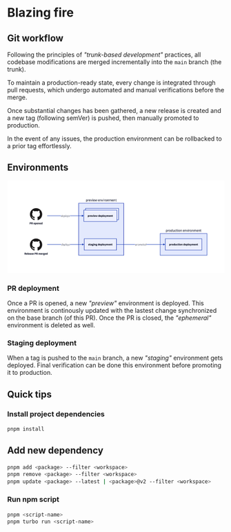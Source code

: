 # Blazing fire

## Git workflow

Following the principles of _"trunk-based development"_ practices, all codebase modifications are merged incrementally into the `main` branch (the trunk).

To maintain a production-ready state, every change is integrated through pull requests, which undergo automated and manual verifications before the merge.

Once substantial changes has been gathered, a new release is created and a new tag (following semVer) is pushed, then manually promoted to production.

In the event of any issues, the production environment can be rollbacked to a prior tag effortlessly.

## Environments

![environments](environments.png)

### PR deployment

Once a PR is opened, a new _"preview"_ environment is deployed. This environment is continously updated with the lastest change synchronized on the base branch (of this PR). Once the PR is closed, the _"ephemeral"_ environment is deleted as well.

### Staging deployment

When a tag is pushed to the `main` branch, a new _"staging"_ environment gets deployed. Final verification can be done this environment before promoting it to production.

## Quick tips

### Install project dependencies

```bash
pnpm install
```

## Add new dependency

```bash
pnpm add <package> --filter <workspace>
pnpm remove <package> --filter <workspace>
pnpm update <package> --latest | <package>@v2 --filter <workspace>
```

### Run npm script

```bash
pnpm <script-name>
pnpm turbo run <script-name>
```

